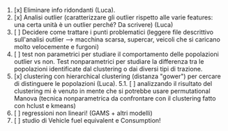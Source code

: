 1. [x] Eliminare info ridondanti (Luca). 
2. [x] Analisi outlier (caratterizzare gli outlier rispetto alle varie features: una certa unità è un outlier perché? Da scrivere) (Luca)
3. [ ] Decidere come trattare i punti problematici (leggere file descrittivo sull'analisi outlier --> macchina scarsa, supercar, veicoli che si caricano molto velocemente e furgoni)     
4. [ ] test non parametrici per studiare il comportamento delle popolazioni outlier vs non. Test nonparametrici per studiare la differenza tra le popolazioni identificate dal clustering o dai diversi tipi di trazione.
5. [x] clustering con hierarchical clustering (distanza "gower") per cercare di distinguere le popolazioni (Luca). 
5.1. [ ] analizzando il risultato del clustering mi è venuto in mente che si potrebbe usare permutational Manova (tecnica nonparametrica da confrontare con il clustering fatto con hclust e kmeans)
7. [ ] regressioni non lineari! (GAMS + altri modelli)
8. [ ] studio di Vehicle fuel equivalent e Consumption!
